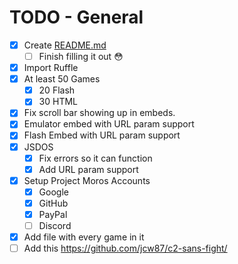 # TODO - General

- [x] Create [README.md](/README.md)
  - [ ] Finish filling it out :flushed:
- [x] Import Ruffle
- [x] At least 50 Games
  - [x] 20 Flash
  - [x] 30 HTML
- [x] Fix scroll bar showing up in embeds.
- [x] Emulator embed with URL param support
- [x] Flash Embed with URL param support
- [x] JSDOS
  - [x] Fix errors so it can function
  - [x] Add URL param support
- [x] Setup Project Moros Accounts
  - [x] Google
  - [x] GitHub
  - [x] PayPal
  - [ ] Discord
- [x] Add file with every game in it
- [ ] Add this https://github.com/jcw87/c2-sans-fight/
